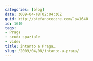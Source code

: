 ```yaml
---
categories: [blog]
date: 2009-04-08T02:04:20Z
guid: http://stefanocecere.com/?p=1640
id: 1640
tags:
- Praga
- scudo spaziale
- video
title: intanto a Praga…
slug: /2009/04/08/intanto-a-praga/
---
```


